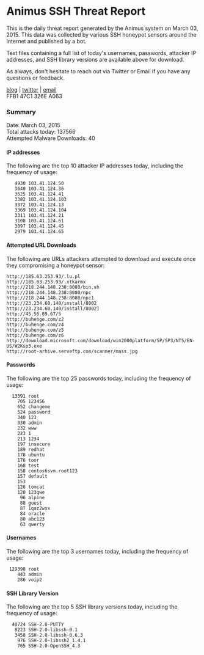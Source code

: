 # Animus SSH Threat Report

This is the daily threat report generated by the Animus system on March 03, 2015. This data was collected by various SSH honeypot sensors around the Internet and published by a bot.  

Text files containing a full list of today's usernames, passwords, attacker IP addresses, and SSH library versions are available above for download.  

As always, don't hesitate to reach out via Twitter or Email if you have any questions or feedback.  

[blog](http://morris.guru) | [twitter](https://twitter.com/andrew___morris) | [email](mailto:andrew@morris.guru)  
FFB1 47C1 326E A063  

### Summary

Date: March 03, 2015  
Total attacks today: 137566  
Attempted Malware Downloads: 40 

#### IP addresses
The following are the top 10 attacker IP addresses today, including the frequency of usage:
```
   4930 103.41.124.50
   3640 103.41.124.36
   3525 103.41.124.41
   3382 103.41.124.103
   3372 103.41.124.13
   3369 103.41.124.104
   3311 103.41.124.21
   3108 103.41.124.61
   3097 103.41.124.45
   2979 103.41.124.65
```

#### Attempted URL Downloads
The following are URLs attackers attempted to download and execute once they compromising a honeypot sensor:
```
http://185.63.253.93/.lu.pl
http://185.63.253.93/.xtkarmx
http://218.244.148.238:8080/bin.sh
http://218.244.148.238:8080/npc
http://218.244.148.238:8080/npc1
http://23.234.60.140/install/8002
http://23.234.60.140/install/8002]
http://45.56.89.67/5
http://buhenge.com/z2
http://buhenge.com/z4
http://buhenge.com/z5
http://buhenge.com/z6
http://download.microsoft.com/download/win2000platform/SP/SP3/NT5/EN-US/W2Ksp3.exe
http://root-arhive.serveftp.com/scanner/mass.jpg
```

#### Passwords
The following are the top 25 passwords today, including the frequency of usage:
```
  13391 root
    705 123456
    652 changeme
    524 password
    340 123
    330 admin
    232 www
    223 1
    213 1234
    197 insecure
    189 redhat
    178 ubuntu
    176 toor
    168 test
    158 centos6svm.root123
    157 default
    153 
    126 tomcat
    120 123qwe
     96 alpine
     88 guest
     87 1qaz2wsx
     84 oracle
     80 abc123
     63 qwerty
```

#### Usernames
The following are the top 3 usernames today, including the frequency of usage:
```
 129398 root
    443 admin
    286 voip2
```

#### SSH Library Version
The following are the top 5 SSH library versions today, including the frequency of usage:
```
  40724 SSH-2.0-PUTTY
   8223 SSH-2.0-libssh-0.1
   3458 SSH-2.0-libssh-0.6.3
    976 SSH-2.0-libssh2_1.4.1
    765 SSH-2.0-OpenSSH_4.3
```
